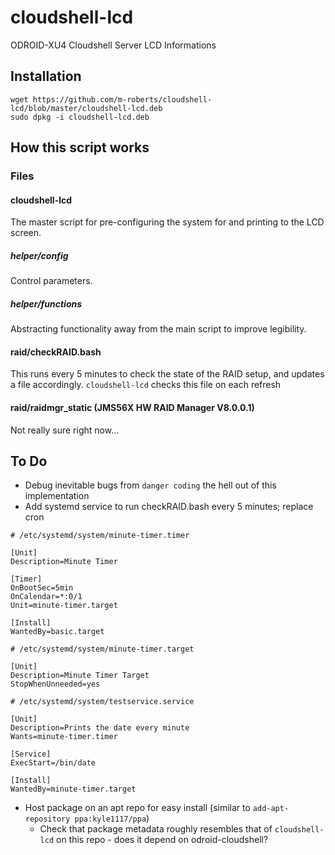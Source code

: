 # cloudshell-lcd
ODROID-XU4 Cloudshell Server LCD Informations

## Installation
```
wget https://github.com/m-roberts/cloudshell-lcd/blob/master/cloudshell-lcd.deb
sudo dpkg -i cloudshell-lcd.deb
```

## How this script works
### Files
#### cloudshell-lcd
The master script for pre-configuring the system for and printing to the LCD screen.
##### helper/config
Control parameters.
##### helper/functions
Abstracting functionality away from the main script to improve legibility.
#### raid/checkRAID.bash
This runs every 5 minutes to check the state of the RAID setup, and updates a file accordingly. `cloudshell-lcd` checks this file on each refresh
#### raid/raidmgr_static (JMS56X HW RAID Manager V8.0.0.1)
Not really sure right now...


## To Do
* Debug inevitable bugs from `danger coding` the hell out of this implementation
* Add systemd service to run checkRAID.bash every 5 minutes; replace cron

```
# /etc/systemd/system/minute-timer.timer

[Unit]
Description=Minute Timer

[Timer]
OnBootSec=5min
OnCalendar=*:0/1
Unit=minute-timer.target

[Install]
WantedBy=basic.target
```

```
# /etc/systemd/system/minute-timer.target

[Unit]
Description=Minute Timer Target
StopWhenUnneeded=yes
```
```
# /etc/systemd/system/testservice.service

[Unit]
Description=Prints the date every minute
Wants=minute-timer.timer

[Service]
ExecStart=/bin/date

[Install]
WantedBy=minute-timer.target
```
* Host package on an apt repo for easy install (similar to `add-apt-repository ppa:kyle1117/ppa`)
    * Check that package metadata roughly resembles that of `cloudshell-lcd` on this repo - does it depend on odroid-cloudshell?